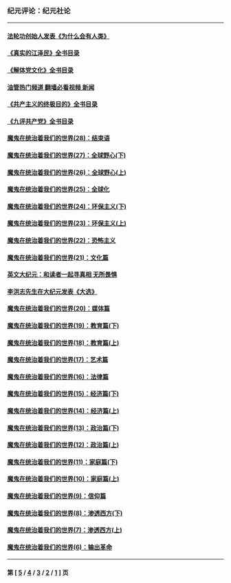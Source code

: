 ### 纪元评论：纪元社论
---
#### [法轮功创始人发表《为什么会有人类》](../../pages/nsc422/n13912117.md?04010330) 
#### [《真实的江泽民》全书目录](../../pages/nsc422/n13721399.md?04010330) 
#### [《解体党文化》全书目录](../../pages/nsc422/n13721157.md?04010330) 
#### [油管热门频道 翻墙必看视频 新闻](ok?04010330)
#### [《共产主义的终极目的》全书目录](../../pages/nsc422/n13721048.md?04010330) 
#### [《九评共产党》全书目录](../../pages/nsc422/n13708085.md?04010330) 
#### [魔鬼在统治着我们的世界(28)：结束语](../../pages/nsc422/n10936246.md?04010330) 
#### [魔鬼在统治着我们的世界(27)：全球野心(下)](../../pages/nsc422/n10928319.md?04010330) 
#### [魔鬼在统治着我们的世界(26)：全球野心(上)](../../pages/nsc422/n10900318.md?04010330) 
#### [魔鬼在统治着我们的世界(25)：全球化](../../pages/nsc422/n10788205.md?04010330) 
#### [魔鬼在统治着我们的世界(24)：环保主义(下)](../../pages/nsc422/n10695307.md?04010330) 
#### [魔鬼在统治着我们的世界(23)：环保主义(上)](../../pages/nsc422/n10688613.md?04010330) 
#### [魔鬼在统治着我们的世界(22)：恐怖主义](../../pages/nsc422/n10614727.md?04010330) 
#### [魔鬼在统治着我们的世界(21)：文化篇](../../pages/nsc422/n10597706.md?04010330) 
#### [英文大纪元：和读者一起寻真相 无所畏惧](../../pages/nsc422/n12542027.md?04010330) 
#### [李洪志先生在大纪元发表《大选》](../../pages/nsc422/n12534746.md?04010330) 
#### [魔鬼在统治着我们的世界(20)：媒体篇](../../pages/nsc422/n10586579.md?04010330) 
#### [魔鬼在统治着我们的世界(19)：教育篇(下)](../../pages/nsc422/n10564808.md?04010330) 
#### [魔鬼在统治着我们的世界(18)：教育篇(上)](../../pages/nsc422/n10526970.md?04010330) 
#### [魔鬼在统治着我们的世界(17)：艺术篇](../../pages/nsc422/n10499093.md?04010330) 
#### [魔鬼在统治着我们的世界(16)：法律篇](../../pages/nsc422/n10485969.md?04010330) 
#### [魔鬼在统治着我们的世界(15)：经济篇(下)](../../pages/nsc422/n10469975.md?04010330) 
#### [魔鬼在统治着我们的世界(14)：经济篇(上)](../../pages/nsc422/n10457370.md?04010330) 
#### [魔鬼在统治着我们的世界(13)：政治篇(下)](../../pages/nsc422/n10448270.md?04010330) 
#### [魔鬼在统治着我们的世界(12)：政治篇(上)](../../pages/nsc422/n10444576.md?04010330) 
#### [魔鬼在统治着我们的世界(11)：家庭篇(下)](../../pages/nsc422/n10440961.md?04010330) 
#### [魔鬼在统治着我们的世界(10)：家庭篇(上)](../../pages/nsc422/n10435448.md?04010330) 
#### [魔鬼在统治着我们的世界(9)：信仰篇](../../pages/nsc422/n10432159.md?04010330) 
#### [魔鬼在统治着我们的世界(8)：渗透西方(下)](../../pages/nsc422/n10429603.md?04010330) 
#### [魔鬼在统治着我们的世界(7)：渗透西方(上)](../../pages/nsc422/n10426013.md?04010330) 
#### [魔鬼在统治着我们的世界(6)：输出革命](../../pages/nsc422/n10421536.md?04010330) 

---
#### 第 [ [5](./5.md?04010330) / [4](./4.md?04010330) / [3](./3.md?04010330) / [2](./2.md?04010330) / [1](./1.md?04010330) ] 页
